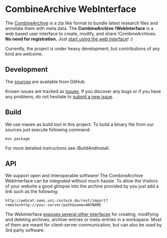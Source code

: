 CombineArchive WebInterface 
==============================

The [CombineArchive](http://co.mbine.org/documents/archive) is a zip like format to bundle latest research files and annotate them with meta data. The **CombineArchive !WebInterface** is a web based user interface to create, modify, and share !CombineArchives. **No need for registration.** Just [start using the web interface](http://cat.sems.uni-rostock.de/)! :)

Currently, the project is under heavy development, but contributions of any kind are welcome.

Development 
------------

The [sources](https://github.com/SemsProject/CombineArchiveWeb) are available from GitHub:

Known issues are tracked as [Issues](https://github.com/SemsProject/CombineArchiveWeb/issues). If you discover any bugs or if you have any problems, do not hesitate to [submit a new issue](https://github.com/SemsProject/CombineArchiveWeb/issues/new).


Build 
------
We use maven as build tool in this project. To build a binary file from our sources just execute following command:

```
mvn package
```

For more detailed instructions see /BuildAndInstall.

API 
----

We support open and interoperable software!
The CombineArchive WebInterface can be integrated without much hassle. To allow the Visitors of your website a good glimpse into the archive provided by you just add a link such as the following:

```
http://webcat.sems.uni-rostock.de/rest/import?remote=http://your.server/path&name=ANYNAME
```

The Webinterface [exposes several other interfaces](Api) for creating, modifying and deleting archives, archive-entries or meta-entries in a workspace. Most of them are meant for client-server communication, but can also be used by 3rd party software.
